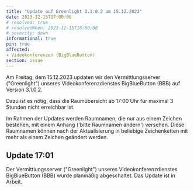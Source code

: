 ```yaml
---
title: "Update auf Greenlight 3.1.0.2 am 15.12.2023"
date: 2023-12-15T17:00:00
# resolved: true
# resolvedWhen: 2023-12-15T18:00:00
# severity: down
informational: true
pin: true
affected:
- Videokonferenzen (BigBlueButton)
section: issue
---
```


Am Freitag, dem 15.12.2023 updaten wir den Vermittlungsserver ("Greenlight") unseres Videokonferenzdienstes BigBlueButton (BBB) auf Version 3.1.0.2.

Dazu ist es nötig, dass die Raumübersicht ab 17:00 Uhr für maximal 3 Stunden nicht erreichbar ist.

Im Rahmen der Updates werden Raumnamen, die nur aus einem Zeichen bestehen, mit einem Anhang ('bitte Raumnamen ändern') versehen. Diese Raumnamen können nach der Aktualisierung in beliebige Zeichenketten mit mehr als einem Zeichen geändert werden. 

## Update 17:01

Der Vermittlungsserver ("Greenlight") unseres Videokonferenzdienstes BigBlueButton (BBB) wurde planmäßig abgeschaltet. Das Update ist in Arbeit.